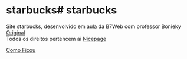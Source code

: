 # starbucks# starbucks
Site starbucks, desenvolvido em aula da B7Web com professor Bonieky</br>
<a href="https://nicepage.com/html-templates/preview/starbucks-coffee-17223?device=desktop">Original</a></br>
Todos os direitos pertencem ai <a href="https://nicepage.com/">Nicepage</a></br>

<a href="https://RodRS29.github.io/starbucks/" target= _blank>Como Ficou</a>
